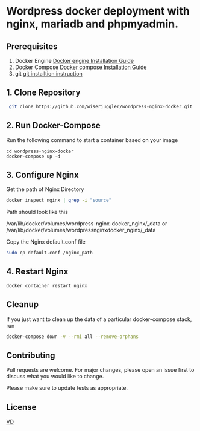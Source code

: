 # Wordpress docker deployment with nginx, mariadb and phpmyadmin.

## Prerequisites

1. Docker Engine
[Docker engine Installation Guide](https://docs.docker.com/engine/install/)
2. Docker Compose
[Docker compose Installation Guide](https://docs.docker.com/compose/install/)
3. git
[git installtion instruction](https://git-scm.com/book/en/v2/Getting-Started-Installing-Git)
 
## 1. Clone Repository
```bash
 git clone https://github.com/wiserjuggler/wordpress-nginx-docker.git
 ```
## 2. Run Docker-Compose
Run the following command to start a container based on your image
```docker
cd wordpress-nginx-docker
docker-compose up -d
```
## 3. Configure Nginx

Get the path of Nginx Directory
```bash
docker inspect nginx | grep -i "source"
```
Path should look like this

/var/lib/docker/volumes/wordpress-nginx-docker_nginx/_data or /var/lib/docker/volumes/wordpressnginxdocker_nginx/_data

Copy the Nginx default.conf file
```bash
sudo cp default.conf /nginx_path
```
## 4. Restart Nginx 
```bash
docker container restart nginx 
```

## Cleanup 
If you just want to clean up the data of a particular docker-compose stack, run

```bash
docker-compose down -v --rmi all --remove-orphans 
```

## Contributing
Pull requests are welcome. For major changes, please open an issue first to discuss what you would like to change.

Please make sure to update tests as appropriate.

## License
[VD](https://github.com/varundhiman)
